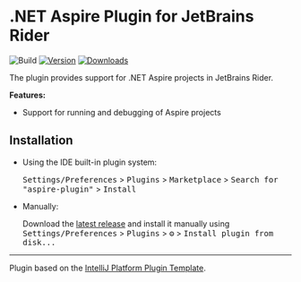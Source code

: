 # .NET Aspire Plugin for JetBrains Rider

![Build](https://github.com/rafaelldi/aspire-plugin/workflows/Build/badge.svg)
[![Version](https://img.shields.io/jetbrains/plugin/v/23289-aspire.svg?label=plugin&logo=rider)](https://plugins.jetbrains.com/plugin/23289-aspire)
[![Downloads](https://img.shields.io/jetbrains/plugin/d/23289-aspire.svg)](https://plugins.jetbrains.com/plugin/23289-aspire)

<!-- Plugin description -->
The plugin provides support for .NET Aspire projects in JetBrains Rider.

**Features:**
* Support for running and debugging of Aspire projects

<!-- Plugin description end -->

## Installation

- Using the IDE built-in plugin system:
  
  <kbd>Settings/Preferences</kbd> > <kbd>Plugins</kbd> > <kbd>Marketplace</kbd> > <kbd>Search for "aspire-plugin"</kbd> >
  <kbd>Install</kbd>
  
- Manually:

  Download the [latest release](https://github.com/rafaelldi/aspire-plugin/releases/latest) and install it manually using
  <kbd>Settings/Preferences</kbd> > <kbd>Plugins</kbd> > <kbd>⚙️</kbd> > <kbd>Install plugin from disk...</kbd>


---
Plugin based on the [IntelliJ Platform Plugin Template][template].

[template]: https://github.com/JetBrains/intellij-platform-plugin-template
